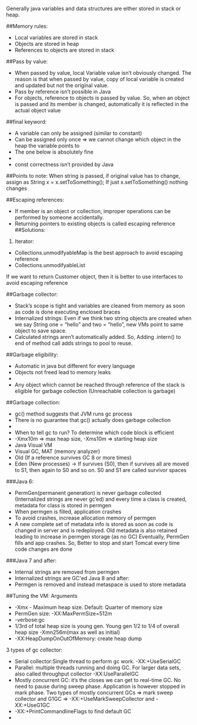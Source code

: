 Generally java variables and data structures are either stored in stack or heap.

##Memory rules:    
* Local variables are stored in stack
* Objects are stored in heap
* References to objects are stored in stack

##Pass by value:
* When passed by value, local Variable value isn’t obviously changed. The reason is that when passed by value, copy of local variable is created and updated but not the original value.
* Pass by reference isn’t possible in Java
* For objects, reference to objects is passed by value. So, when an object is passed and its member is changed, automatically it is reflected in the actual object value

##final keyword:
* A variable can only be assigned (similar to constant)
* Can be assigned only once => we cannot change which object in the heap the variable points to
* The one below is absolutely fine
* 
* const correctness isn’t provided by Java

##Points to note:
When string is passed, if original value has to change, assign as String x = x.setToSomething(); If just x.setToSomething() nothing changes

##Escaping references:

* If member is an object or collection, improper operations can be performed by someone accidentally.
* Returning pointers to existing objects is called escaping reference
##Solutions:
1. Iterator: 

* Collections.unmodifyableMap is the best approach to avoid escaping reference
* Collections.unmodifyableList 

If we want to return Customer object, then it is better to use interfaces to avoid escaping reference

##Garbage collector:
* Stack’s scope is tight and variables are cleaned from memory as soon as code is done executing enclosed braces 
* Internalized strings: Even if we think two string objects are created when we say String one = “hello” and two = “hello”, new VMs point to same object to save space.
* Calculated strings aren’t automatically added. So, Adding .intern() to end of method call adds strings to pool to reuse.

##Garbage eligibility:
* Automatic in java but different for every language
* Objects not freed lead to memory leaks
* 
* Any object which cannot be reached through reference of the stack is eligible for garbage collection (Unreachable collection is garbage)

##Garbage collection:
* gc() method suggests that JVM runs gc process
* There is no guarantee that gc() actually does garbage collection
* 
* When to tell gc to run? To determine which code block is efficient
* -Xmx10m => max heap size, -Xms10m => starting heap size
* Java Visual VM
* Visual GC, MAT (memory analyzer)
* Old (If a reference survives GC 8 or more times)
* Eden (New processes) -> If survives (S0), then if survives all are moved to S1, then again to S0 and so on. S0 and S1 are called survivor spaces

###Java 6:
* PermGen(permanent generation) is never garbage collected (Internalized strings are never gc’ed) and every time a class is created, metadata for class is stored in permgen 
* When permgen is filled, application crashes
* To avoid crashes, increase allocation memory of permgen 
* A new complete set of metadata info is stored as soon as code is changed in server and is redeployed. Old metadata is also retained leading to increase in permgen storage (as no GC) Eventually, PermGen fills and app crashes. So, Better to stop and start Tomcat every time code changes are done

###Java 7 and after:
* Internal strings are removed from permgen
* Internalized strings are GC'ed
Java 8 and after:
* Permgen is removed and instead metaspace is used to store metadata


##Tuning the VM: Arguments
* -Xmx - Maximum heap size. Default: Quarter of memory size
* PermGen size: -XX:MaxPermSize=512m
* -verbose:gc
* 1/3rd of total heap size is young gen. Young gen 1/2 to 1/4 of overall heap size  -Xmn256m(max as well as initial)
* -XX:HeapDumpOnOutOfMemory: create heap dump 

3 types of gc collector:
* Serial collector:Single thread to perform gc work. -XX:+UseSerialGC
* Parallel: multiple threads running and doing GC. For larger data sets, also called throughput collector -XX:UseParallelGC
* Mostly concurrent GC: it’s the closes we can get to real-time GC. No need to pause during sweep phase. Application is however stopped in mark phase. Two types of mostly concurrent GCs => mark sweep collector and G1GC => -XX:+UseMarkSweepCollector and -XX:+UseG1GC
* -XX:+PrintCommandlineFlags to find default GC
* 







